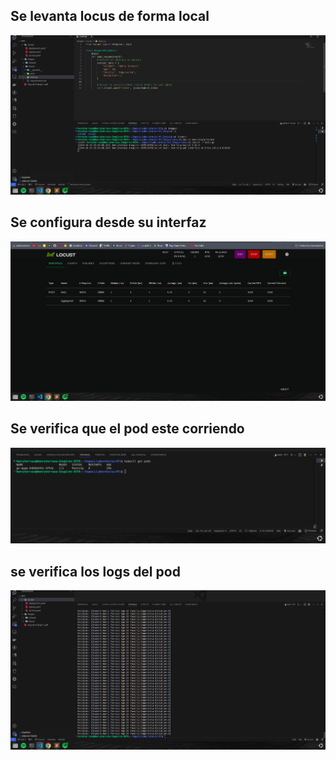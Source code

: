 ## Se levanta locus de forma local
![](./img/image.png)

## Se configura desde su interfaz
![](./img/image%20copy%202.png)

## Se verifica que el pod este corriendo
![](./img/image%20copy%203.png)

## se verifica los logs del pod
![](./img/image%20copy.png)


